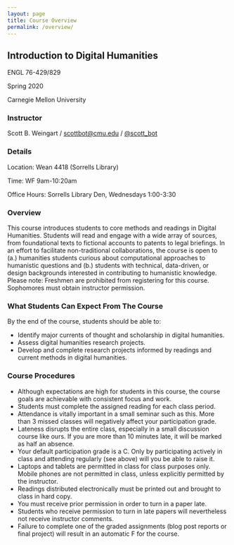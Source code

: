 ```yaml
---
layout: page
title: Course Overview
permalink: /overview/
---
```


## Introduction to Digital Humanities
ENGL 76-429/829

Spring 2020

Carnegie Mellon University

### Instructor
Scott B. Weingart / [scottbot@cmu.edu](scottbot@cmu.edu) / [@scott_bot](https://twitter.com/scott_bot)

### Details
Location: Wean 4418 (Sorrells Library)

Time: WF 9am-10:20am

Office Hours: Sorrells Library Den, Wednesdays 1:00-3:30

### Overview
This course introduces students to core methods and readings in Digital Humanities. Students will read and engage with a wide array of sources, from foundational texts to fictional accounts to patents to legal briefings. In an effort to facilitate non-traditional collaborations, the course is open to (a.) humanities students curious about computational approaches to humanistic questions and (b.) students with technical, data-driven, or design backgrounds interested in contributing to humanistic knowledge. Please note: Freshmen are prohibited from registering for this course. Sophomores must obtain instructor permission.

### What Students Can Expect From The Course
By the end of the course, students should be able to:
- Identify major currents of thought and scholarship in digital humanities.
- Assess digital humanities research projects. 
- Develop and complete research projects informed by readings and current methods in digital humanities.

### Course Procedures
- Although expectations are high for students in this course, the course goals are achievable with consistent focus and work.    
- Students must complete the assigned reading for each class period.
- Attendance is vitally important in a small seminar such as this.  More than 3 missed classes will negatively affect your participation grade.
- Lateness disrupts the entire class, especially in a small discussion course like ours. If you are more than 10 minutes late, it will be marked as half an absence.
- Your default participation grade is a C.  Only by participating actively in class and attending regularly (see above) will you be able to raise it.
- Laptops and tablets are permitted in class for class purposes only. Mobile phones are not permitted in class, unless explicitly permitted by the instructor.
- Readings distributed electronically must be printed out and brought to class in hard copy.
- You must receive prior permission in order to turn in a paper late.  
- Students who receive permission to turn in late papers will nevertheless not receive instructor comments.
- Failure to complete one of the graded assignments (blog post reports or final project) will result in an automatic F for the course.  

